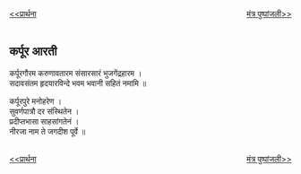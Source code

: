<a href="/ganapati-aaratyaa/प्रार्थना.html" style="float: left;"><<प्रार्थना</a> <a href="/ganapati-aaratyaa/मंत्र%20पुष्पांजली.html" style="float: right;">मंत्र पुष्पांजली>></a>  

<br />
<br />

कर्पूर आरती 
-----------
कर्पूरगौरम करुणावतारम संसारसारं भुजगेंद्रहारम ।    
सदावसंतम हृदयारविन्दे भवम भवानी सहितं नमामि ॥  
  
कर्पूरपुरे मनोहरेण ।  
सुवर्णपात्रौ दर संस्थितेन ।  
प्रदीप्तभासा साहसांगतेनं ।  
नीरजा नाम ते जगदीश पूर्वे ॥  

<br />
<a href="/ganapati-aaratyaa/प्रार्थना.html" style="float: left;"><<प्रार्थना</a> <a href="/ganapati-aaratyaa/मंत्र%20पुष्पांजली.html" style="float: right;">मंत्र पुष्पांजली>></a>
